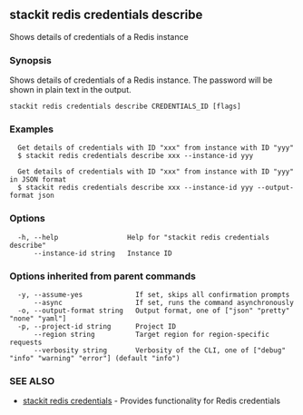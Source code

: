 ## stackit redis credentials describe

Shows details of credentials of a Redis instance

### Synopsis

Shows details of credentials of a Redis instance. The password will be shown in plain text in the output.

```
stackit redis credentials describe CREDENTIALS_ID [flags]
```

### Examples

```
  Get details of credentials with ID "xxx" from instance with ID "yyy"
  $ stackit redis credentials describe xxx --instance-id yyy

  Get details of credentials with ID "xxx" from instance with ID "yyy" in JSON format
  $ stackit redis credentials describe xxx --instance-id yyy --output-format json
```

### Options

```
  -h, --help                 Help for "stackit redis credentials describe"
      --instance-id string   Instance ID
```

### Options inherited from parent commands

```
  -y, --assume-yes             If set, skips all confirmation prompts
      --async                  If set, runs the command asynchronously
  -o, --output-format string   Output format, one of ["json" "pretty" "none" "yaml"]
  -p, --project-id string      Project ID
      --region string          Target region for region-specific requests
      --verbosity string       Verbosity of the CLI, one of ["debug" "info" "warning" "error"] (default "info")
```

### SEE ALSO

* [stackit redis credentials](./stackit_redis_credentials.md)	 - Provides functionality for Redis credentials


